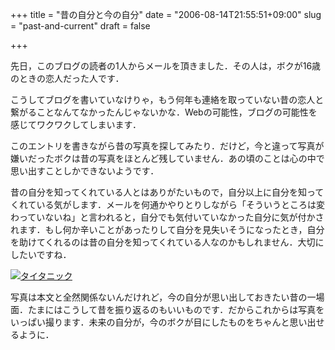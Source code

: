 +++
title = "昔の自分と今の自分"
date = "2006-08-14T21:55:51+09:00"
slug = "past-and-current"
draft = false

+++

<p>先日，このブログの読者の1人からメールを頂きました．その人は，ボクが16歳のときの恋人だった人です．</p>
<p>こうしてブログを書いていなけりゃ，もう何年も連絡を取っていない昔の恋人と繋がることなんてなかったんじゃないかな．Webの可能性，ブログの可能性を感じてワクワクしてしまいます．</p>
<p>このエントリを書きながら昔の写真を探してみたり．だけど，今と違って写真が嫌いだったボクは昔の写真をほとんど残していません．あの頃のことは心の中で思い出すことしかできないようです．</p>
<p>昔の自分を知ってくれている人とはありがたいもので，自分以上に自分を知ってくれている気がします．メールを何通かやりとりしながら「そういうところは変わっていないね」と言われると，自分でも気付いていなかった自分に気が付かされます．もし何か辛いことがあったりして自分を見失いそうになったとき，自分を助けてくれるのは昔の自分を知ってくれている人なのかもしれません．大切にしたいですね．</p>
<p><a href="http://www.flickr.com/photos/june29/214996786/" title="Photo Sharing"><img src="http://static.flickr.com/57/214996786_6e38440d2a.jpg" alt="タイタニック" /></a></p>
<p>写真は本文と全然関係ないんだけれど，今の自分が思い出しておきたい昔の一場面．たまにはこうして昔を振り返るのもいいものです．だからこれからは写真をいっぱい撮ります．未来の自分が，今のボクが目にしたものをちゃんと思い出せるように．</p>
